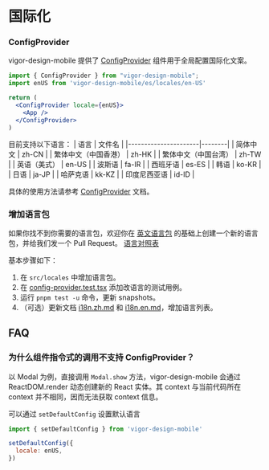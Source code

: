 # 国际化

### ConfigProvider

vigor-design-mobile 提供了 [ConfigProvider](../components/config-provider) 组件用于全局配置国际化文案。

```jsx
import { ConfigProvider } from "vigor-design-mobile";
import enUS from 'vigor-design-mobile/es/locales/en-US'

return (
  <ConfigProvider locale={enUS}>
    <App />
  </ConfigProvider>
)
```

目前支持以下语言：
| 语言 | 文件名 |
|----------------------|--------|
| 简体中文 | zh-CN |
| 繁体中文（中国香港） | zh-HK |
| 繁体中文（中国台湾） | zh-TW |
| 英语（美式） | en-US |
| 波斯语 | fa-IR |
| 西班牙语 | es-ES |
| 韩语 | ko-KR |
| 日语 | ja-JP |
| 哈萨克语 | kk-KZ |
| 印度尼西亚语 | id-ID |

具体的使用方法请参考 [ConfigProvider](../components/config-provider) 文档。

### 增加语言包

如果你找不到你需要的语言包，欢迎你在 [英文语言包](https://github.com/ant-design/ant-design-mobile/blob/master/src/locales/en-US.ts) 的基础上创建一个新的语言包，并给我们发一个 Pull Request。
[语言对照表](http://www.lingoes.net/en/translator/langcode.htm)

基本步骤如下：

1. 在 `src/locales` 中增加语言包。
2. 在 [config-provider.test.tsx](https://github.com/ant-design/ant-design-mobile/blob/master/src/components/config-provider/tests/config-provider.test.tsx) 添加改语言的测试用例。
3. 运行 `pnpm test -u` 命令，更新 snapshots。
4. （可选）更新文档 [i18n.zh.md](https://github.com/ant-design/ant-design-mobile/blob/master/docs/guide/i18n.zh.md) 和 [i18n.en.md](https://github.com/ant-design/ant-design-mobile/blob/master/docs/guide/i18n.en.md)，增加语言列表。

## FAQ

### 为什么组件指令式的调用不支持 ConfigProvider？

以 Modal 为例，直接调用 `Modal.show` 方法，vigor-design-mobile 会通过 ReactDOM.render 动态创建新的 React 实体。其 context 与当前代码所在 context 并不相同，因而无法获取 context 信息。

可以通过 `setDefaultConfig` 设置默认语言

```jsx
import { setDefaultConfig } from 'vigor-design-mobile'

setDefaultConfig({
  locale: enUS,
})
```
